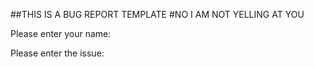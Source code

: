 ##THIS IS A BUG REPORT TEMPLATE
#NO I AM NOT YELLING AT YOU

Please enter your name:

Please enter the issue:
